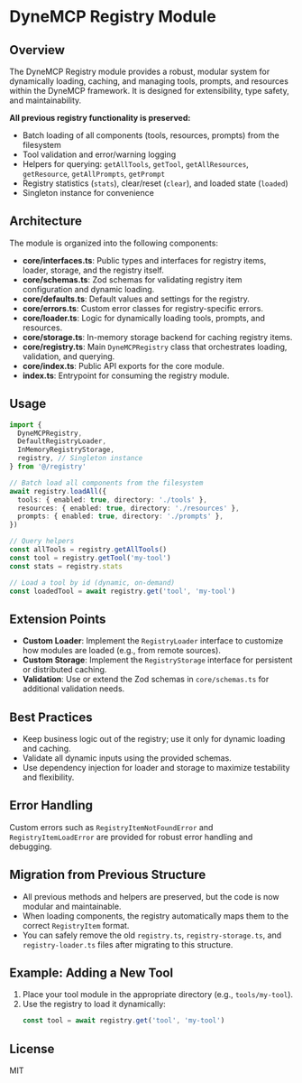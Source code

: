 # DyneMCP Registry Module

## Overview

The DyneMCP Registry module provides a robust, modular system for dynamically loading, caching, and managing tools, prompts, and resources within the DyneMCP framework. It is designed for extensibility, type safety, and maintainability.

**All previous registry functionality is preserved:**

- Batch loading of all components (tools, resources, prompts) from the filesystem
- Tool validation and error/warning logging
- Helpers for querying: `getAllTools`, `getTool`, `getAllResources`, `getResource`, `getAllPrompts`, `getPrompt`
- Registry statistics (`stats`), clear/reset (`clear`), and loaded state (`loaded`)
- Singleton instance for convenience

## Architecture

The module is organized into the following components:

- **core/interfaces.ts**: Public types and interfaces for registry items, loader, storage, and the registry itself.
- **core/schemas.ts**: Zod schemas for validating registry item configuration and dynamic loading.
- **core/defaults.ts**: Default values and settings for the registry.
- **core/errors.ts**: Custom error classes for registry-specific errors.
- **core/loader.ts**: Logic for dynamically loading tools, prompts, and resources.
- **core/storage.ts**: In-memory storage backend for caching registry items.
- **core/registry.ts**: Main `DyneMCPRegistry` class that orchestrates loading, validation, and querying.
- **core/index.ts**: Public API exports for the core module.
- **index.ts**: Entrypoint for consuming the registry module.

## Usage

```ts
import {
  DyneMCPRegistry,
  DefaultRegistryLoader,
  InMemoryRegistryStorage,
  registry, // Singleton instance
} from '@/registry'

// Batch load all components from the filesystem
await registry.loadAll({
  tools: { enabled: true, directory: './tools' },
  resources: { enabled: true, directory: './resources' },
  prompts: { enabled: true, directory: './prompts' },
})

// Query helpers
const allTools = registry.getAllTools()
const tool = registry.getTool('my-tool')
const stats = registry.stats

// Load a tool by id (dynamic, on-demand)
const loadedTool = await registry.get('tool', 'my-tool')
```

## Extension Points

- **Custom Loader**: Implement the `RegistryLoader` interface to customize how modules are loaded (e.g., from remote sources).
- **Custom Storage**: Implement the `RegistryStorage` interface for persistent or distributed caching.
- **Validation**: Use or extend the Zod schemas in `core/schemas.ts` for additional validation needs.

## Best Practices

- Keep business logic out of the registry; use it only for dynamic loading and caching.
- Validate all dynamic inputs using the provided schemas.
- Use dependency injection for loader and storage to maximize testability and flexibility.

## Error Handling

Custom errors such as `RegistryItemNotFoundError` and `RegistryItemLoadError` are provided for robust error handling and debugging.

## Migration from Previous Structure

- All previous methods and helpers are preserved, but the code is now modular and maintainable.
- When loading components, the registry automatically maps them to the correct `RegistryItem` format.
- You can safely remove the old `registry.ts`, `registry-storage.ts`, and `registry-loader.ts` files after migrating to this structure.

## Example: Adding a New Tool

1. Place your tool module in the appropriate directory (e.g., `tools/my-tool`).
2. Use the registry to load it dynamically:
   ```ts
   const tool = await registry.get('tool', 'my-tool')
   ```

## License

MIT
